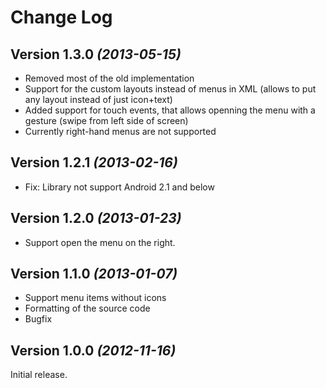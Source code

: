 Change Log
==========


Version 1.3.0 *(2013-05-15)*
--------------------------------

 * Removed most of the old implementation
 * Support for the custom layouts instead of menus in XML (allows to put any layout instead of just icon+text)
 * Added support for touch events, that allows openning the menu with a gesture (swipe from left side of screen)
 * Currently right-hand menus are not supported


Version 1.2.1 *(2013-02-16)*
--------------------------------

 * Fix: Library not support Android 2.1 and below


Version 1.2.0 *(2013-01-23)*
--------------------------------

 * Support open the menu on the right.


Version 1.1.0 *(2013-01-07)*
----------------------------

 * Support menu items without icons
 * Formatting of the source code
 * Bugfix


Version 1.0.0 *(2012-11-16)*
--------------------------

Initial release.
